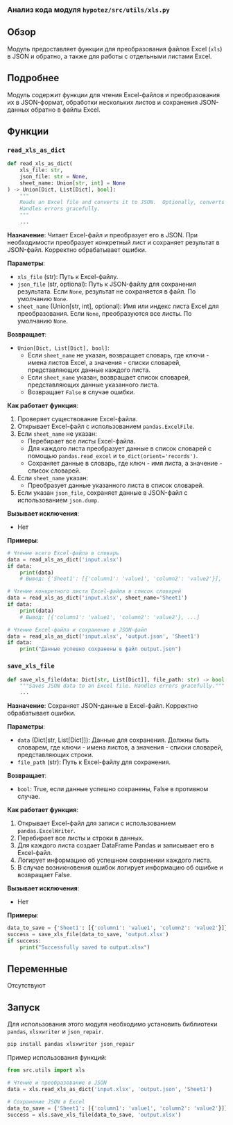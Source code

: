 ### Анализ кода модуля `hypotez/src/utils/xls.py`

## Обзор

Модуль предоставляет функции для преобразования файлов Excel (`xls`) в JSON и обратно, а также для работы с отдельными листами Excel.

## Подробнее

Модуль содержит функции для чтения Excel-файлов и преобразования их в JSON-формат, обработки нескольких листов и сохранения JSON-данных обратно в файлы Excel.

## Функции

### `read_xls_as_dict`

```python
def read_xls_as_dict(
    xls_file: str,
    json_file: str = None,
    sheet_name: Union[str, int] = None
) -> Union[Dict, List[Dict], bool]:
    """
    Reads an Excel file and converts it to JSON.  Optionally, converts a specific sheet and saves the result to a JSON file.
    Handles errors gracefully.
    """
    ...
```

**Назначение**:
Читает Excel-файл и преобразует его в JSON. При необходимости преобразует конкретный лист и сохраняет результат в JSON-файл. Корректно обрабатывает ошибки.

**Параметры**:
- `xls_file` (str): Путь к Excel-файлу.
- `json_file` (str, optional): Путь к JSON-файлу для сохранения результата. Если `None`, результат не сохраняется в файл. По умолчанию `None`.
- `sheet_name` (Union[str, int], optional): Имя или индекс листа Excel для преобразования. Если `None`, преобразуются все листы. По умолчанию `None`.

**Возвращает**:
- `Union[Dict, List[Dict], bool]`:
    - Если `sheet_name` не указан, возвращает словарь, где ключи - имена листов Excel, а значения - списки словарей, представляющих данные каждого листа.
    - Если `sheet_name` указан, возвращает список словарей, представляющих данные указанного листа.
    - Возвращает `False` в случае ошибки.

**Как работает функция**:

1. Проверяет существование Excel-файла.
2. Открывает Excel-файл с использованием `pandas.ExcelFile`.
3. Если `sheet_name` не указан:
    - Перебирает все листы Excel-файла.
    - Для каждого листа преобразует данные в список словарей с помощью `pandas.read_excel` и `to_dict(orient='records')`.
    - Сохраняет данные в словарь, где ключ - имя листа, а значение - список словарей.
4. Если `sheet_name` указан:
    - Преобразует данные указанного листа в список словарей.
5. Если указан `json_file`, сохраняет данные в JSON-файл с использованием `json.dump`.

**Вызывает исключения**:
- Нет

**Примеры**:

```python
# Чтение всего Excel-файла в словарь
data = read_xls_as_dict('input.xlsx')
if data:
    print(data)
    # Вывод: {'Sheet1': [{'column1': 'value1', 'column2': 'value2'}], 'Sheet2': [...]}

# Чтение конкретного листа Excel-файла в список словарей
data = read_xls_as_dict('input.xlsx', sheet_name='Sheet1')
if data:
    print(data)
    # Вывод: [{'column1': 'value1', 'column2': 'value2'}, ...]

# Чтение Excel-файла и сохранение в JSON-файл
data = read_xls_as_dict('input.xlsx', 'output.json', 'Sheet1')
if data:
    print("Данные успешно сохранены в файл output.json")
```

### `save_xls_file`

```python
def save_xls_file(data: Dict[str, List[Dict]], file_path: str) -> bool:
    """Saves JSON data to an Excel file. Handles errors gracefully."""
    ...
```

**Назначение**:
Сохраняет JSON-данные в Excel-файл. Корректно обрабатывает ошибки.

**Параметры**:
- `data` (Dict[str, List[Dict]]): Данные для сохранения. Должны быть словарем, где ключи - имена листов, а значения - списки словарей, представляющих строки.
- `file_path` (str): Путь к Excel-файлу для сохранения.

**Возвращает**:
- `bool`: True, если данные успешно сохранены, False в противном случае.

**Как работает функция**:
1. Открывает Excel-файл для записи с использованием `pandas.ExcelWriter`.
2. Перебирает все листы и строки в данных.
3. Для каждого листа создает DataFrame Pandas и записывает его в Excel-файл.
4. Логирует информацию об успешном сохранении каждого листа.
5. В случае возникновения ошибок логирует информацию об ошибке и возвращает False.

**Вызывает исключения**:
- Нет

**Примеры**:

```python
data_to_save = {'Sheet1': [{'column1': 'value1', 'column2': 'value2'}]}
success = save_xls_file(data_to_save, 'output.xlsx')
if success:
    print("Successfully saved to output.xlsx")
```

## Переменные

Отсутствуют

## Запуск

Для использования этого модуля необходимо установить библиотеки `pandas`, `xlsxwriter` и `json_repair`.

```bash
pip install pandas xlsxwriter json_repair
```

Пример использования функций:

```python
from src.utils import xls

# Чтение и преобразование в JSON
data = xls.read_xls_as_dict('input.xlsx', 'output.json', 'Sheet1')

# Сохранение JSON в Excel
data_to_save = {'Sheet1': [{'column1': 'value1', 'column2': 'value2'}]}
success = xls.save_xls_file(data_to_save, 'output.xlsx')